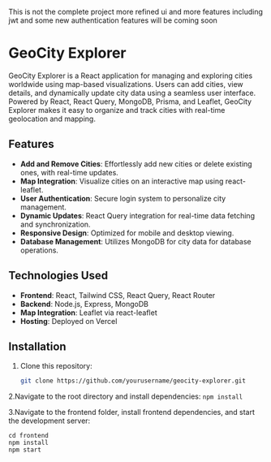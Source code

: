 This is not the complete project more refined ui and more features including jwt and some new authentication
features will be coming soon

# GeoCity Explorer

GeoCity Explorer is a React application for managing and exploring cities worldwide using map-based visualizations. Users can add cities, view details, and dynamically update city data using a seamless user interface. Powered by React, React Query, MongoDB, Prisma, and Leaflet, GeoCity Explorer makes it easy to organize and track cities with real-time geolocation and mapping.

## Features

- **Add and Remove Cities**: Effortlessly add new cities or delete existing ones, with real-time updates.
- **Map Integration**: Visualize cities on an interactive map using react-leaflet.
- **User Authentication**: Secure login system to personalize city management.
- **Dynamic Updates**: React Query integration for real-time data fetching and synchronization.
- **Responsive Design**: Optimized for mobile and desktop viewing.
- **Database Management**: Utilizes MongoDB for city data for database operations.

## Technologies Used

- **Frontend**: React, Tailwind CSS, React Query, React Router
- **Backend**: Node.js, Express, MongoDB
- **Map Integration**: Leaflet via react-leaflet
- **Hosting**: Deployed on Vercel

## Installation

1. Clone this repository:
   ```bash
   git clone https://github.com/yourusername/geocity-explorer.git
   ```

2.Navigate to the root directory and install dependencies:
`npm install`

3.Navigate to the frontend folder, install frontend dependencies, and start the development server:

```
cd frontend
npm install
npm start
```
